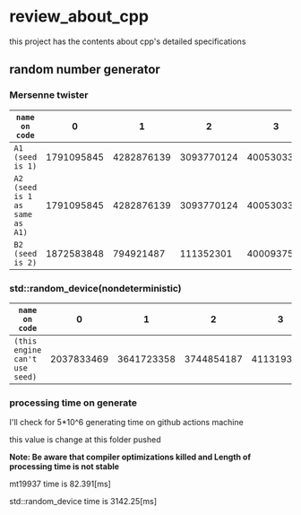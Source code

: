 # review_about_cpp

this project has the contents about cpp's 
detailed specifications

## random number generator
### Mersenne twister
 |``` name on code ```|0 | 1 | 2 | 3 | 4 | 5 | 6 | 7 | 8 | 9 | 
| ---------------------------------- |--------------- | --------------- | --------------- | --------------- | --------------- | --------------- | --------------- | --------------- | --------------- | --------------- | 
 |```A1 (seed is 1) ```| 1791095845 | 4282876139 | 3093770124 | 4005303368 | 491263 | 550290313 | 1298508491 | 4290846341 | 630311759 | 1013994432 | 
 |```A2 (seed is 1 as same as A1) ```| 1791095845 | 4282876139 | 3093770124 | 4005303368 | 491263 | 550290313 | 1298508491 | 4290846341 | 630311759 | 1013994432 | 
 |```B2 (seed is 2) ```| 1872583848 | 794921487 | 111352301 | 4000937544 | 2360782358 | 4070471979 | 1869695442 | 2081981515 | 1805465960 | 1376693511 | 
###  std::random_device(nondeterministic) 
 |```name on code```|0 | 1 | 2 | 3 | 4 | 5 | 6 | 7 | 8 | 9 | 
| --------------------- |--------------- | --------------- | --------------- | --------------- | --------------- | --------------- | --------------- | --------------- | --------------- | --------------- | 
 |``` (this engine can't use seed) ```| 2037833469 | 3641723358 | 3744854187 | 4113193095 | 774031829 | 1186342697 | 1497543602 | 3186951019 | 3961650404 | 2665053567 | 
### processing time on generate 
I'll check for 5*10^6 generating time on github actions machine

this value is change at this folder pushed

__Note: Be aware that compiler optimizations killed and Length of processing time is not stable__

mt19937 time is 82.391[ms]

std::random_device time is 3142.25[ms]


